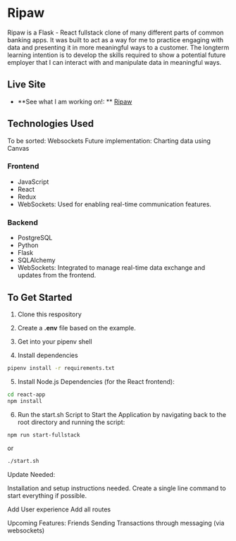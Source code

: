 # Ripaw 

Ripaw is a Flask - React fullstack clone of many different parts of common banking apps. It was built to act as a way for me to practice engaging with data and presenting it in more meaningful ways to a customer. The longterm learning intention is to develop the skills required to show a potential future employer that I can interact with and manipulate data in meaningful ways.

## Live Site
- **See what I am working on!: ** [Ripaw](https://ripbawbanking.onrender.com/)

## Technologies Used

To be sorted: Websockets
Future implementation: Charting data using Canvas

### Frontend
- JavaScript
- React
- Redux
- WebSockets: Used for enabling real-time communication features.

### Backend
- PostgreSQL
- Python
- Flask
- SQLAlchemy
- WebSockets: Integrated to manage real-time data exchange and updates from the frontend.

## To Get Started

1. Clone this respository

2. Create a **.env** file based on the example.

3. Get into your pipenv shell

4. Install dependencies
```bash
pipenv install -r requirements.txt
```

5. Install Node.js Dependencies (for the React frontend):
```bash
cd react-app
npm install
```

6. Run the start.sh Script to Start the Application by navigating back to the root directory and running the script:
```bash
npm run start-fullstack
```
or
```bash
./start.sh
```

Update Needed:

Installation and setup instructions needed.
Create a single line command to start everything if possible.

Add User experience
Add all routes

Upcoming Features:
Friends
Sending Transactions through messaging (via websockets)
